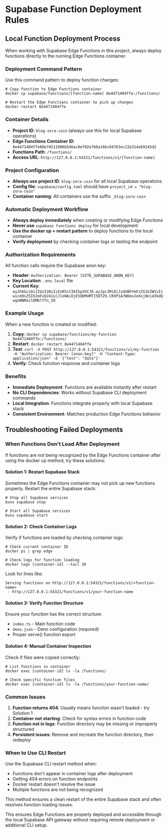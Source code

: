 # Supabase Function Deployment Rules

## Local Function Deployment Process

When working with Supabase Edge Functions in this project, always deploy functions directly to the running Edge Functions container.

### Deployment Command Pattern

Use this command pattern to deploy function changes:

```fish
# Copy function to Edge Functions container
docker cp supabase/functions/[function-name] 8e4471404ffe:/functions/

# Restart the Edge Functions container to pick up changes
docker restart 8e4471404ffe
```

### Container Details

- **Project ID**: `blog-zora-coin` (always use this for local Supabase operations)
- **Edge Functions Container ID**: `8e4471404ffe80e74511908b546ac8ef02e766a16bc84763ec22e314eb9245d2`
- **Functions Path**: `/functions/`
- **Access URL**: `http://127.0.0.1:54321/functions/v1/[function-name]`

### Project Configuration

- **Always use project ID**: `blog-zora-coin` for all local Supabase operations
- **Config file**: `supabase/config.toml` should have `project_id = "blog-zora-coin"`
- **Container naming**: All containers use the suffix `_blog-zora-coin`

### Automatic Deployment Workflow

- **Always deploy immediately** when creating or modifying Edge Functions
- **Never use** `supabase functions deploy` for local development
- **Use the docker cp + restart pattern** to deploy functions to the local container
- **Verify deployment** by checking container logs or testing the endpoint

### Authorization Requirements

All function calls require the Supabase anon key:
- **Header**: `Authorization: Bearer [VITE_SUPABASE_ANON_KEY]`
- **Key Location**: `.env.local` file
- **Current Key**: `eyJhbGciOiJIUzI1NiIsInR5cCI6IkpXVCJ9.eyJpc3MiOiJzdXBhYmFzZS1kZW1vIiwicm9sZSI6ImFub24iLCJleHAiOjE5ODM4MTI5OTZ9.CRXP1A7WOeoJeXxjNni43kdQwgnWNReilDMblYTn_I0`

### Example Usage

When a new function is created or modified:
1. **Copy**: `docker cp supabase/functions/my-function 8e4471404ffe:/functions/`
2. **Restart**: `docker restart 8e4471404ffe`
3. **Test**: `curl -X POST http://127.0.0.1:54321/functions/v1/my-function -H "Authorization: Bearer [anon-key]" -H "Content-Type: application/json" -d '{"test": "data"}'`
4. **Verify**: Check function response and container logs

### Benefits

- **Immediate Deployment**: Functions are available instantly after restart
- **No CLI Dependencies**: Works without Supabase CLI deployment commands
- **Local Integration**: Functions integrate properly with local Supabase stack
- **Consistent Environment**: Matches production Edge Functions behavior

## Troubleshooting Failed Deployments

### When Functions Don't Load After Deployment

If functions are not being recognized by the Edge Functions container after using the docker cp method, try these solutions:

#### Solution 1: Restart Supabase Stack

Sometimes the Edge Functions container may not pick up new functions properly. Restart the entire Supabase stack:

```fish
# Stop all Supabase services
bunx supabase stop

# Start all Supabase services
bunx supabase start
```

#### Solution 2: Check Container Logs

Verify if functions are loaded by checking container logs:

```fish
# Check current container ID
docker ps | grep edge

# Check logs for function loading
docker logs [container-id] --tail 10
```

Look for lines like:
```
Serving functions on http://127.0.0.1:54321/functions/v1/<function-name>
 - http://127.0.0.1:54321/functions/v1/your-function-name
```

#### Solution 3: Verify Function Structure

Ensure your function has the correct structure:
- `index.ts` - Main function code
- `deno.json` - Deno configuration (required)
- Proper serve() function export

#### Solution 4: Manual Container Inspection

Check if files were copied correctly:

```fish
# List functions in container
docker exec [container-id] ls -la /functions/

# Check specific function files
docker exec [container-id] ls -la /functions/your-function-name/
```

### Common Issues

1. **Function returns 404**: Usually means function wasn't loaded - try Solution 1
2. **Container not starting**: Check for syntax errors in function code
3. **Function not in logs**: Function directory may be missing or improperly structured
4. **Persistent issues**: Remove and recreate the function directory, then redeploy

### When to Use CLI Restart

Use the Supabase CLI restart method when:
- Functions don't appear in container logs after deployment
- Getting 404 errors on function endpoints
- Docker restart doesn't resolve the issue
- Multiple functions are not being recognized

This method ensures a clean restart of the entire Supabase stack and often resolves function loading issues.

This ensures Edge Functions are properly deployed and accessible through the local Supabase API gateway without requiring remote deployment or additional CLI setup.